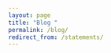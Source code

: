 ```yaml
---
layout: page
title: "Blog "
permalink: /blog/
redirect_from: /statements/
---
```


<div id="substack-feed-embed"></div>


<script>
  window.SubstackFeedWidget = {
    substackUrl: "bhamdsa.substack.com",
    posts: 12,
    hidden: ["author"]
  };
</script>
<script src="https://substackapi.com/embeds/feed.js" async></script>